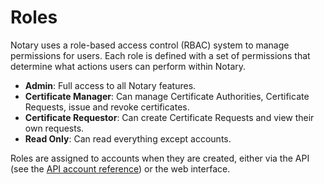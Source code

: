 # Roles

Notary uses a role-based access control (RBAC) system to manage permissions for users. Each role is defined with a set of permissions that determine what actions users can perform within Notary.

- **Admin**: Full access to all Notary features.
- **Certificate Manager**: Can manage Certificate Authorities, Certificate Requests, issue and revoke certificates.
- **Certificate Requestor**: Can create Certificate Requests and view their own requests.
- **Read Only**: Can read everything except accounts.

Roles are assigned to accounts when they are created, either via the API (see the [API account reference](api/accounts.md#create-an-account)) or the web interface.
